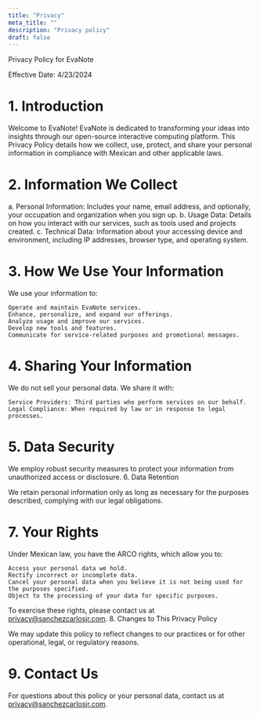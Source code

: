 ```yaml
---
title: "Privacy"
meta_title: ""
description: "Privacy policy"
draft: false
---
```


Privacy Policy for EvaNote

Effective Date: 4/23/2024

# 1. Introduction

Welcome to EvaNote! EvaNote is dedicated to transforming your ideas into insights through our open-source interactive computing platform. This Privacy Policy details how we collect, use, protect, and share your personal information in compliance with Mexican and other applicable laws.

# 2. Information We Collect

a. Personal Information: Includes your name, email address, and optionally, your occupation and organization when you sign up.
b. Usage Data: Details on how you interact with our services, such as tools used and projects created.
c. Technical Data: Information about your accessing device and environment, including IP addresses, browser type, and operating system.

# 3. How We Use Your Information

We use your information to:

    Operate and maintain EvaNote services.
    Enhance, personalize, and expand our offerings.
    Analyze usage and improve our services.
    Develop new tools and features.
    Communicate for service-related purposes and promotional messages.

# 4. Sharing Your Information

We do not sell your personal data. We share it with:

    Service Providers: Third parties who perform services on our behalf.
    Legal Compliance: When required by law or in response to legal processes.

# 5. Data Security

We employ robust security measures to protect your information from unauthorized access or disclosure.
6. Data Retention

We retain personal information only as long as necessary for the purposes described, complying with our legal obligations.

# 7. Your Rights

Under Mexican law, you have the ARCO rights, which allow you to:

    Access your personal data we hold.
    Rectify incorrect or incomplete data.
    Cancel your personal data when you believe it is not being used for the purposes specified.
    Object to the processing of your data for specific purposes.

To exercise these rights, please contact us at privacy@sanchezcarlosjr.com.
8. Changes to This Privacy Policy

We may update this policy to reflect changes to our practices or for other operational, legal, or regulatory reasons.

# 9. Contact Us

For questions about this policy or your personal data, contact us at privacy@sanchezcarlosjr.com.
